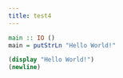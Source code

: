```yaml
---
title: test4
---
```


``` {.hs file=hello.hs}
main :: IO ()
main = putStrLn "Hello World!"
```

``` {.scm file=hello.scm}
(display "Hello World!")
(newline)
```
